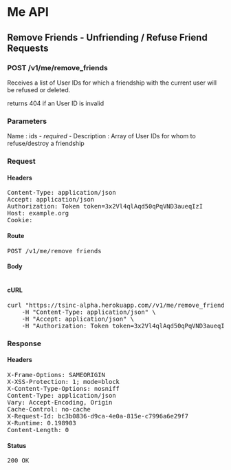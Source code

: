 # Me API

## Remove Friends - Unfriending / Refuse Friend Requests

### POST /v1/me/remove_friends

Receives a list of User IDs for which a friendship with the current user will be refused or deleted.

returns 404 if an User ID is invalid

### Parameters

Name : ids *- required -*
Description : Array of User IDs for whom to refuse/destroy a friendship

### Request

#### Headers

<pre>Content-Type: application/json
Accept: application/json
Authorization: Token token=3x2Vl4qlAqd50qPqVND3aueqIzI
Host: example.org
Cookie: </pre>

#### Route

<pre>POST /v1/me/remove_friends</pre>

#### Body
```javascript

```


#### cURL

<pre class="request">curl &quot;https://tsinc-alpha.herokuapp.com//v1/me/remove_friends&quot; -d &#39;{&quot;ids&quot;:[106,107,108,105]}&#39; -X POST \
	-H &quot;Content-Type: application/json&quot; \
	-H &quot;Accept: application/json&quot; \
	-H &quot;Authorization: Token token=3x2Vl4qlAqd50qPqVND3aueqIzI&quot;</pre>

### Response

#### Headers

<pre>X-Frame-Options: SAMEORIGIN
X-XSS-Protection: 1; mode=block
X-Content-Type-Options: nosniff
Content-Type: application/json
Vary: Accept-Encoding, Origin
Cache-Control: no-cache
X-Request-Id: bc3b0836-d9ca-4e0a-815e-c7996a6e29f7
X-Runtime: 0.198903
Content-Length: 0</pre>

#### Status

<pre>200 OK</pre>

